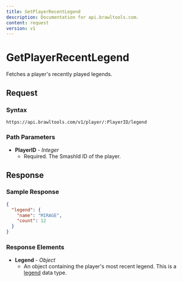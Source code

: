 ```yaml
---
title: GetPlayerRecentLegend
description: Documentation for api.brawltools.com.
content: request
version: v1
---
```


# GetPlayerRecentLegend

Fetches a player's recently played legends.

## Request

### Syntax

`https://api.brawltools.com/v1/player/:PlayerID/legend`

### Path Parameters

- **PlayerID** - _Integer_
  - Required. The SmashId ID of the player.

## Response

### Sample Response

```json
{
  "legend": {
    "name": "MIRAGE",
    "count": 12
  }
}
```

### Response Elements

- **Legend** - _Object_
  - An object containing the player's most recent legend. This is a <a href="../../../datatypes/legend">legend</a> data type.
